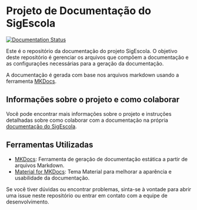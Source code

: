 # Projeto de Documentação do SigEscola

[![Documentation Status](https://readthedocs.org/projects/sigescoladocs/badge/?version=latest)](https://sigescoladocs.readthedocs.io/pt/latest/?badge=latest)

Este é o repositório da documentação do projeto SigEscola. 
O objetivo deste repositório é gerenciar os arquivos que compõem a documentação e as configurações necessárias para a 
geração da documentação.

A documentação é gerada com base nos arquivos markdown usando a ferramenta [MKDocs](https://www.mkdocs.org/).

## Informações sobre o projeto e como colaborar

Você pode encontrar mais informações sobre o projeto e instruções detalhadas sobre como colaborar com a documentação 
na própria 
[documentação do SigEscola](https://sigescoladocs.readthedocs.io/en/latest/). 


## Ferramentas Utilizadas

- [MKDocs](https://www.mkdocs.org/): Ferramenta de geração de documentação estática a partir de arquivos Markdown.
- [Material for MKDocs](https://squidfunk.github.io/mkdocs-material/): Tema Material para melhorar a aparência e usabilidade da documentação.

Se você tiver dúvidas ou encontrar problemas, sinta-se à vontade para abrir uma issue neste repositório ou entrar em contato com a equipe de desenvolvimento.
